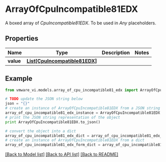 # ArrayOfCpuIncompatible81EDX

A boxed array of *CpuIncompatible81EDX*. To be used in *Any* placeholders. 

## Properties
Name | Type | Description | Notes
------------ | ------------- | ------------- | -------------
**value** | [**List[CpuIncompatible81EDX]**](CpuIncompatible81EDX.md) |  | 

## Example

```python
from vmware_vi.models.array_of_cpu_incompatible81_edx import ArrayOfCpuIncompatible81EDX

# TODO update the JSON string below
json = "{}"
# create an instance of ArrayOfCpuIncompatible81EDX from a JSON string
array_of_cpu_incompatible81_edx_instance = ArrayOfCpuIncompatible81EDX.from_json(json)
# print the JSON string representation of the object
print ArrayOfCpuIncompatible81EDX.to_json()

# convert the object into a dict
array_of_cpu_incompatible81_edx_dict = array_of_cpu_incompatible81_edx_instance.to_dict()
# create an instance of ArrayOfCpuIncompatible81EDX from a dict
array_of_cpu_incompatible81_edx_form_dict = array_of_cpu_incompatible81_edx.from_dict(array_of_cpu_incompatible81_edx_dict)
```
[[Back to Model list]](../README.md#documentation-for-models) [[Back to API list]](../README.md#documentation-for-api-endpoints) [[Back to README]](../README.md)


